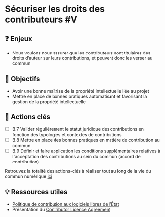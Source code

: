 # Sécuriser les droits des contributeurs \#V

## ❓ Enjeux

* Nous voulons nous assurer que les contributeurs sont titulaires des droits d’auteur sur leurs contributions, et peuvent donc les verser au commun

## 🎯 Objectifs

* Avoir une bonne maîtrise de la propriété intellectuelle liée au projet
* Mettre en place de bonnes pratiques automatisant et favorisant la gestion de la propriété intellectuelle

## 📑 Actions clés

* [ ] B.7 Valider régulièrement le statut juridique des contributions en fonction des typologies et contextes de contributions
* [ ] B.8 Mettre en place des bonnes pratiques en matière de contribution au commun
* [ ] B.9 Définir et faire application les conditions supplémentaires relatives à l'acceptation des contributions au sein du commun \(accord de contribution\)

Retrouvez la totalité des actions-clés à réaliser tout au long de la vie du commun numérique [ici](../recapitulatif-des-actions-cles.md)

## 💡 Ressources utiles

* [Politique de contribution aux logiciels libres de l’État](https://www.numerique.gouv.fr/publications/politique-logiciel-libre/)
* Présentation du [Contributor Licence Agreement](https://en.wikipedia.org/wiki/Contributor_License_Agreement)

